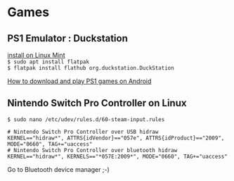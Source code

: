 # Games

## PS1 Emulator : Duckstation

[install on Linux Mint](https://hackernoon.com/how-to-install-duckstation-for-playing-ps1-games-on-linux)  
`$ sudo apt install flatpak`  
`$ flatpak install flathub org.duckstation.DuckStation`  

[How to download and play PS1 games on Android](https://gamingonphone.com/guides/how-to-download-and-play-ps1-games-on-android-using-the-duckstation-emulator/)  


## Nintendo Switch Pro Controller on Linux

`$ sudo nano /etc/udev/rules.d/60-steam-input.rules` 

```
# Nintendo Switch Pro Controller over USB hidraw
KERNEL=="hidraw*", ATTRS{idVendor}=="057e", ATTRS{idProduct}=="2009", MODE="0660", TAG+="uaccess"
# Nintendo Switch Pro Controller over bluetooth hidraw
KERNEL=="hidraw*", KERNELS=="*057E:2009*", MODE="0660", TAG+="uaccess"
```

Go to Bluetooth device manager ;-)
